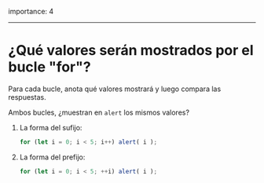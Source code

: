 importance: 4

---

# ¿Qué valores serán mostrados por el bucle "for"?

Para cada bucle, anota qué valores mostrará y luego compara las respuestas.

Ambos bucles, ¿muestran en `alert` los mismos valores?

1. La forma del sufijo:

    ```js
    for (let i = 0; i < 5; i++) alert( i );
    ```
2. La forma del prefijo:

    ```js
    for (let i = 0; i < 5; ++i) alert( i );
    ```
